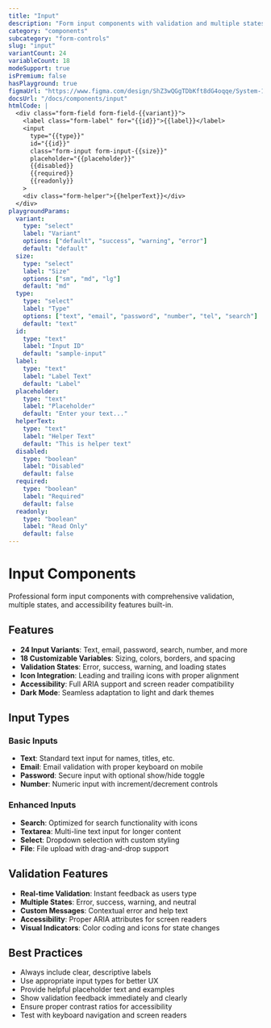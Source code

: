 ```yaml
---
title: "Input"
description: "Form input components with validation and multiple states"
category: "components"
subcategory: "form-controls"
slug: "input"
variantCount: 24
variableCount: 18
modeSupport: true
isPremium: false
hasPlayground: true
figmaUrl: "https://www.figma.com/design/ShZ3wQGgTDbKft8dG4oqqe/System-16"
docsUrl: "/docs/components/input"
htmlCode: |
  <div class="form-field form-field-{{variant}}">
    <label class="form-label" for="{{id}}">{{label}}</label>
    <input 
      type="{{type}}" 
      id="{{id}}"
      class="form-input form-input-{{size}}" 
      placeholder="{{placeholder}}"
      {{disabled}}
      {{required}}
      {{readonly}}
    >
    <div class="form-helper">{{helperText}}</div>
  </div>
playgroundParams:
  variant:
    type: "select"
    label: "Variant"
    options: ["default", "success", "warning", "error"]
    default: "default"
  size:
    type: "select"
    label: "Size"
    options: ["sm", "md", "lg"]
    default: "md"
  type:
    type: "select"
    label: "Type"
    options: ["text", "email", "password", "number", "tel", "search"]
    default: "text"
  id:
    type: "text"
    label: "Input ID"
    default: "sample-input"
  label:
    type: "text"
    label: "Label Text"
    default: "Label"
  placeholder:
    type: "text"
    label: "Placeholder"
    default: "Enter your text..."
  helperText:
    type: "text"
    label: "Helper Text"
    default: "This is helper text"
  disabled:
    type: "boolean"
    label: "Disabled"
    default: false
  required:
    type: "boolean"
    label: "Required"
    default: false
  readonly:
    type: "boolean"
    label: "Read Only"
    default: false
---
```


# Input Components

Professional form input components with comprehensive validation, multiple states, and accessibility features built-in.

## Features

- **24 Input Variants**: Text, email, password, search, number, and more
- **18 Customizable Variables**: Sizing, colors, borders, and spacing
- **Validation States**: Error, success, warning, and loading states
- **Icon Integration**: Leading and trailing icons with proper alignment
- **Accessibility**: Full ARIA support and screen reader compatibility
- **Dark Mode**: Seamless adaptation to light and dark themes

## Input Types

### Basic Inputs
- **Text**: Standard text input for names, titles, etc.
- **Email**: Email validation with proper keyboard on mobile
- **Password**: Secure input with optional show/hide toggle
- **Number**: Numeric input with increment/decrement controls

### Enhanced Inputs
- **Search**: Optimized for search functionality with icons
- **Textarea**: Multi-line text input for longer content
- **Select**: Dropdown selection with custom styling
- **File**: File upload with drag-and-drop support

## Validation Features

- **Real-time Validation**: Instant feedback as users type
- **Multiple States**: Error, success, warning, and neutral
- **Custom Messages**: Contextual error and help text
- **Accessibility**: Proper ARIA attributes for screen readers
- **Visual Indicators**: Color coding and icons for state changes

## Best Practices

- Always include clear, descriptive labels
- Use appropriate input types for better UX
- Provide helpful placeholder text and examples  
- Show validation feedback immediately and clearly
- Ensure proper contrast ratios for accessibility
- Test with keyboard navigation and screen readers